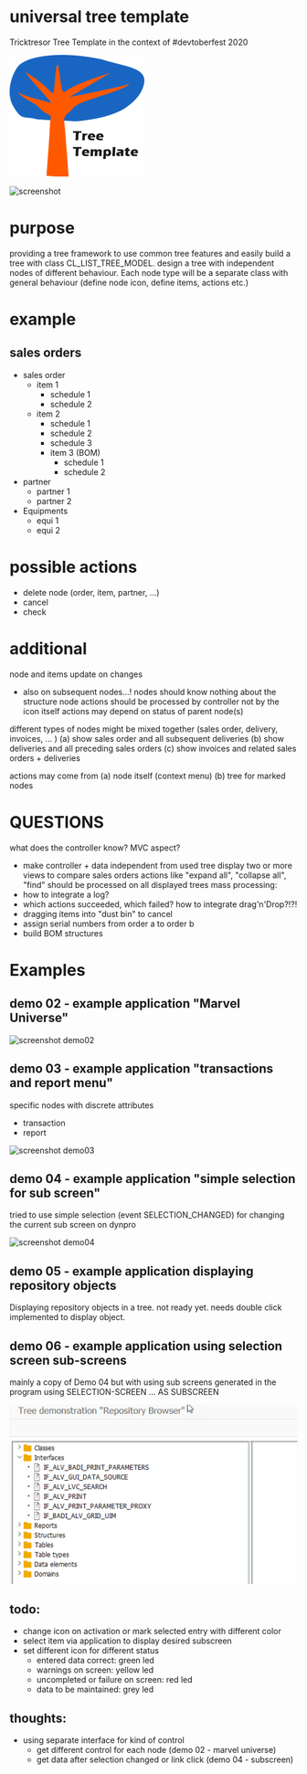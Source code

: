 # universal tree template
Tricktresor Tree Template in the context of #devtoberfest 2020

![logo](https://github.com/tricktresor/tree_template/blob/master/img/tree-template-logo-small-01.png)

![screenshot](https://github.com/tricktresor/tree_template/blob/master/img/SNAG-00721.png)

# purpose
providing a tree framework to use common tree features and easily build a tree with class CL_LIST_TREE_MODEL.
design a tree with independent nodes of different behaviour.
Each node type will be a separate class with general behaviour (define node icon, define items, actions etc.)

# example
## sales orders

 - sales order
   - item 1
     - schedule 1
     - schedule 2
   - item 2
     - schedule 1
     - schedule 2
     - schedule 3
     - item 3 (BOM)
       - schedule 1
       - schedule 2
  - partner
    - partner 1
    - partner 2
  - Equipments
    - equi 1
    - equi 2

# possible actions
 - delete node (order, item, partner, ...)
 - cancel
 - check

# additional
 node and items update on changes
 - also on subsequent nodes...!
 nodes should know nothing about the structure
 node actions should be processed by controller not by the icon itself
 actions may depend on status of parent node(s)

 different types of nodes might be mixed together (sales order, delivery, invoices, ... )
 (a) show sales order and all subsequent deliveries
 (b) show deliveries and all preceding sales orders
 (c) show invoices and related sales orders + deliveries


 actions may come from
 (a) node itself (context menu)
 (b) tree for marked nodes

 # QUESTIONS
 what does the controller know?
 MVC aspect?
 - make controller + data independent from used tree
 display two or more views to compare sales orders
 actions like "expand all", "collapse all", "find" should be processed on all displayed trees
 mass processing:
 - how to integrate a log?
 - which actions succeeded, which failed?
 how to integrate drag'n'Drop?!?!
 - dragging items into "dust bin" to cancel
 - assign serial numbers from order a to order b
 - build BOM structures

# Examples

## demo 02 - example application "Marvel Universe"

![screenshot demo02](https://github.com/tricktresor/tree_template/blob/master/img/SNAG-00729.png)

## demo 03 - example application "transactions and report menu"

specific nodes with discrete attributes 
* transaction
* report

![screenshot demo03](https://github.com/tricktresor/tree_template/blob/master/img/SNAG-00776.png)

## demo 04 - example application "simple selection for sub screen"

tried to use simple selection (event SELECTION_CHANGED) for changing the current sub screen on dynpro

![screenshot demo04](https://github.com/tricktresor/tree_template/blob/master/img/SNAG-00777.png)

## demo 05 - example application displaying repository objects
Displaying repository objects in a tree. 
not ready yet. needs double click implemented to display object.

## demo 06 - example application using selection screen sub-screens
mainly a copy of Demo 04 but with using sub screens generated in the program using SELECTION-SCREEN ... AS SUBSCREEN

![screenshot demo05](https://github.com/tricktresor/tree_template/blob/master/img/SNAG-0113.png)

## todo:
* change icon on activation or mark selected entry with different color
* select item via application to display desired subscreen
* set different icon for different status
  * entered data correct: green led
  * warnings on screen: yellow led
  * uncompleted or failure on screen: red led
  * data to be maintained: grey led
  
## thoughts:
* using separate interface for kind of control
  * get different control for each node (demo 02 - marvel universe)
  * get data after selection changed or link click (demo 04 - subscreen)
    
